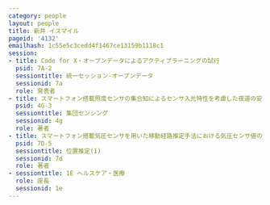 ```yaml
---
category: people
layout: people
title: 新井 イスマイル
pageid: '4132'
emailhash: 1c55e5c3cedd4f1467ce13159b1118c1
session:
- title: Code for X・オープンデータによるアクティブラーニングの試行
  psid: 7A-2
  sessiontitle: 統一セッション-オープンデータ
  sessionid: 7a
  role: 発表者
- title: スマートフォン搭載照度センサの集合知によるセンサ入光特性を考慮した夜道の安全性判定システムの構築
  psid: 4G-3
  sessiontitle: 集団センシング
  sessionid: 4g
  role: 著者
- title: スマートフォン搭載気圧センサを用いた移動経路推定手法における気圧センサ値の評価と補正手法の検討
  psid: 7D-5
  sessiontitle: 位置推定(1)
  sessionid: 7d
  role: 著者
- sessiontitle: 1E ヘルスケア・医療
  role: 座長
  sessionid: 1e
---
```

